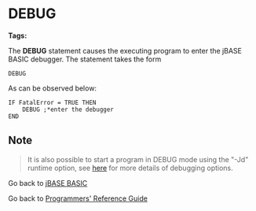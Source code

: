 # DEBUG

<PageHeader />

**Tags:**
<badge text='jbase debugger' vertical='middle' />

The **DEBUG** statement causes the executing program to enter the jBASE BASIC debugger. The statement takes the form

```
DEBUG
```

As can be observed below:

```
IF FatalError = TRUE THEN
    DEBUG ;*enter the debugger
END
```

## Note  

> It is also possible to start a program in DEBUG mode using the "-Jd" runtime option, see [here](./../../debugger/invoking-the-jbc-debugger/README.md) for more details of debugging options.

Go back to [jBASE BASIC](./../README.md)

Go back to [Programmers' Reference Guide](./../../reference-guides/jbc/README.md)

  
<PageFooter />
